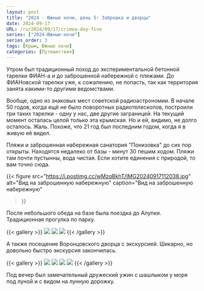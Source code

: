```yaml
---
layout: post
title: "2024 - Южные ночи, день 5: Заброшка и дворцы"
date: 2024-09-17
URL: /ru/2024/09/17/crimea-day-five
series: ["2024-Южные-ночи"]
series_order: 3
tags: [Крым, Южные ночи]
categories: [Путешествия]
---  
```

Утром был традиционный поход до экспериментальной бетонной тарелки ФИАН-а и до заброшенной набережной с пляжами. До ФИАНовской тарелки уже, к сожалению, не попасть, так как территория занята какими-то другими ведомствами.

Вообще, одно из знаковых мест советской радиоастрономии. В начале 50 годов, когда ещё не было поворотных радиотелескопов, построили три таких тарелки - одну у нас, две другие заграницей. На текущий момент осталась целой только эта крымская. Но и ей, видимо, не долго осталось. Жаль. Похоже, что 21 год был последним годом, когда я в живую её видел.

Пляжи и заброшенная набережная санатория "Понизовка" до сих пор открыты. Находятся недалеко от базы - минут 30 пешим ходом. Пляжи там почти пустынны, вода чистая. Если хотите единения с природой, то вам точно сюда.

{{< figure
    src="https://i.postimg.cc/wMzqBkhT/IMG20240917112038.jpg"
    alt="Вид на заброшенную набережную"
    caption="Вид на заброшенную набережную"
>}}

После небольшого обеда на базе была поездка до Алупки. Традиционная прогулка по парку. 

{{< gallery >}}
  <img src="https://i.postimg.cc/pXN8fNBp/IMG20240917151756.jpg" class="grid-w50 md:grid-w33" />
  <img src="https://i.postimg.cc/7LpPF4hz/IMG20240917150233.jpg" class="grid-w50 md:grid-w33" />
  <img src="https://i.postimg.cc/ZRpYZQvM/IMG20240917150339.jpg" class="grid-w50 md:grid-w33" />
{{< /gallery >}}

А также посещение Воронцовского дворца с экскурсией. Шикарно, но довольно быстро экскурсия закончилась.

{{< gallery >}}
  <img src="https://i.postimg.cc/rs4rBgqV/IMG20240917154654.jpg" class="grid-w50 md:grid-w50" />
  <img src="https://i.postimg.cc/h4QTQ4Tk/IMG20240917160407.jpg" class="grid-w50 md:grid-w50" />
  <img src="https://i.postimg.cc/rphxxKhk/IMG20240917161621.jpg" class="grid-w50 md:grid-w50" />
  <img src="https://i.postimg.cc/L821WzwS/IMG20240917161919.jpg" class="grid-w50 md:grid-w50" />
{{< /gallery >}}

Под вечер был замечательный дружеский ужин с шашлыком у моря под луной и с видом на лунную дорожку.
